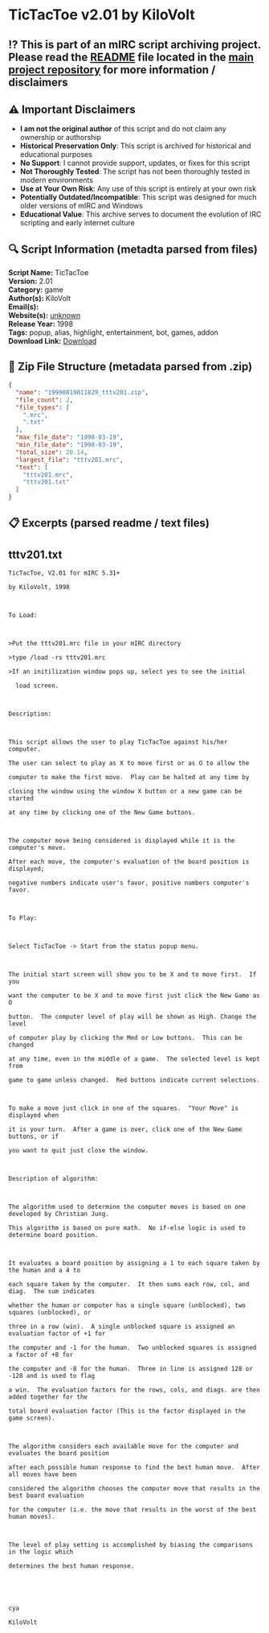 # TicTacToe v2.01 by KiloVolt

## ⁉️ This is part of an mIRC script archiving project. Please read the [README](https://github.com/sorzkode/mirc_scripts_archive/blob/main/README.md) file located in the [main project repository](https://github.com/sorzkode/mirc_scripts_archive) for more information / disclaimers  

## ⚠️ Important Disclaimers

- **I am not the original author** of this script and do not claim any ownership or authorship
- **Historical Preservation Only**: This script is archived for historical and educational purposes
- **No Support**: I cannot provide support, updates, or fixes for this script
- **Not Thoroughly Tested**: The script has not been thoroughly tested in modern environments
- **Use at Your Own Risk**: Any use of this script is entirely at your own risk
- **Potentially Outdated/Incompatible**: This script was designed for much older versions of mIRC and Windows
- **Educational Value**: This archive serves to document the evolution of IRC scripting and early internet culture

## 🔍 Script Information (metadta parsed from files)

**Script Name:** TicTacToe  
**Version:** 2.01  
**Category:** game  
**Author(s):** KiloVolt  
**Email(s):** <unknown>  
**Website(s):** [unknown](unknown)  
**Release Year:** 1998  
**Tags:** popup, alias, highlight, entertainment, bot, games, addon  
**Download Link:** [Download](https://github.com/sorzkode/mirc_scripts_archive/raw/main/hawkee.com/19990819011829_tttv201/19990819011829_tttv201.zip)  

## 📂 Zip File Structure (metadata parsed from .zip)

```json
{
  "name": "19990819011829_tttv201.zip",
  "file_count": 2,
  "file_types": [
    ".mrc",
    ".txt"
  ],
  "max_file_date": "1998-03-19",
  "min_file_date": "1998-03-19",
  "total_size": 20.14,
  "largest_file": "tttv201.mrc",
  "text": [
    "tttv201.mrc",
    "tttv201.txt"
  ]
}
```

## 📋 Excerpts (parsed readme / text files)

## tttv201.txt

```text
TicTacToe, V2.01 for mIRC 5.31+
by KiloVolt, 1998

To Load:

>Put the tttv201.mrc file in your mIRC directory
>type /load -rs tttv201.mrc
>If an initilization window pops up, select yes to see the initial
  load screen.

Description:

This script allows the user to play TicTacToe against his/her computer.
The user can select to play as X to move first or as O to allow the
computer to make the first move.  Play can be halted at any time by
closing the window using the window X button or a new game can be started
at any time by clicking one of the New Game buttons.

The computer move being considered is displayed while it is the computer's move.
After each move, the computer's evaluation of the board position is displayed;
negative numbers indicate user's favor, positive numbers computer's favor.

To Play:

Select TicTacToe -> Start from the status popup menu.

The initial start screen will show you to be X and to move first.  If you
want the computer to be X and to move first just click the New Game as O
button.  The computer level of play will be shown as High. Change the level
of computer play by clicking the Med or Low buttons.  This can be changed
at any time, even in the middle of a game.  The selected level is kept from
game to game unless changed.  Red buttons indicate current selections.

To make a move just click in one of the squares.  "Your Move" is displayed when
it is your turn.  After a game is over, click one of the New Game buttons, or if
you want to quit just close the window.

Description of algorithm:

The algorithm used to determine the computer moves is based on one developed by Christian Jung.
This algorithm is based on pure math.  No if-else logic is used to determine board position.

It evaluates a board position by assigning a 1 to each square taken by the human and a 4 to
each square taken by the computer.  It then sums each row, col, and diag.  The sum indicates
whether the human or computer has a single square (unblocked), two squares (unblocked), or 
three in a row (win).  A single unblocked square is assigned an evaluation factor of +1 for 
the computer and -1 for the human.  Two unblocked squares is assigned a factor of +8 for 
the computer and -8 for the human.  Three in line is assigned 128 or -128 and is used to flag
a win.  The evaluation factors for the rows, cols, and diags. are then added together for the
total board evaluation factor (This is the factor displayed in the game screen). 

The algorithm considers each available move for the computer and evaluates the board position
after each possible human response to find the best human move.  After all moves have been 
considered the algorithm chooses the computer move that results in the best board evaluation
for the computer (i.e. the move that results in the worst of the best human moves).

The level of play setting is accomplished by biasing the comparisons in the logic which 
determines the best human response.


cya
KiloVolt


```
